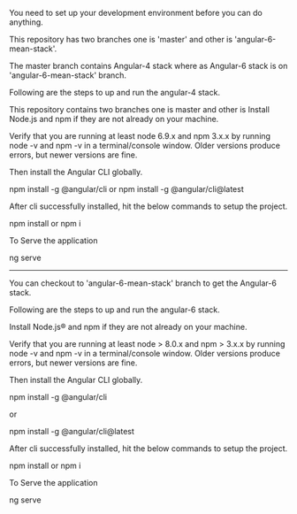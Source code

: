 You need to set up your development environment before you can do anything.

This repository has two branches one is 'master' and other is 'angular-6-mean-stack'.

The master branch contains Angular-4 stack where as Angular-6 stack is on 'angular-6-mean-stack' branch.

Following are the steps to up and run the angular-4 stack.

This repository contains two branches one is master and other is 
Install Node.js and npm if they are not already on your machine.

Verify that you are running at least node 6.9.x and npm 3.x.x by running node -v and npm -v in a terminal/console window. Older versions produce errors, but newer versions are fine.

Then install the Angular CLI globally.

npm install -g @angular/cli 
or 
npm install -g @angular/cli@latest

After cli successfully installed, hit the below commands to setup the project.

npm install or npm i

To Serve the application

ng serve

---------------------------------------------------------------------------------------------

You can checkout to 'angular-6-mean-stack' branch to get the Angular-6 stack.

Following are the steps to up and run the angular-6 stack.

Install Node.js® and npm if they are not already on your machine.

Verify that you are running at least node > 8.0.x and npm > 3.x.x by running node -v and npm -v in a terminal/console window. Older versions produce errors, but newer versions are fine.

Then install the Angular CLI globally.

npm install -g @angular/cli

or 

npm install -g @angular/cli@latest

After cli successfully installed, hit the below commands to setup the project.

npm install or npm i

To Serve the application

ng serve